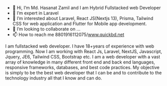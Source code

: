 - 👋 Hi, I’m Md. Hasanat Zamil and I am Hybrid Fullstacked web Developer
- 👀 I’m expert in Laravel
- 🌱 I’m interested about Laravel, React JS(Nextjs 13), Prisma, Tailwind CSS for web application and Flutter for Mobile app development.
- 💞️ I’m looking to collaborate on ...
- 📫 How to reach me 8801916112075/www.quickbd.net

I am fullstacked web developer. I have 18+years of experience with web programming. Now I am working with React Js, Laravel, NextJS, Javascript, Jquery, JE6, Tailwind CSS, Bootstrap etc. I am a web developer with a vast array of knowledge in many different front end and back end languages, responsive frameworks, databases, and best code practices. My objective is simply to be the best web developer that I can be and to contribute to the technology industry all that I know and can do.

<!---
quickbd/quickbd is a website development  special custom repository because its `README.md` (this file) appears on your GitHub profile.
You can click the Preview link to take a look at your changes.
--->
